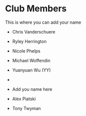 Club Members
============

This is where you can add your name 



* Chris Vanderschuere
* Ryley Herrington
* Nicole Phelps
* Michael Woffendin
* Yuanyuan Wu (YY)
* 

* Add you name here 
* Alex Piatski
* Tony Twyman
